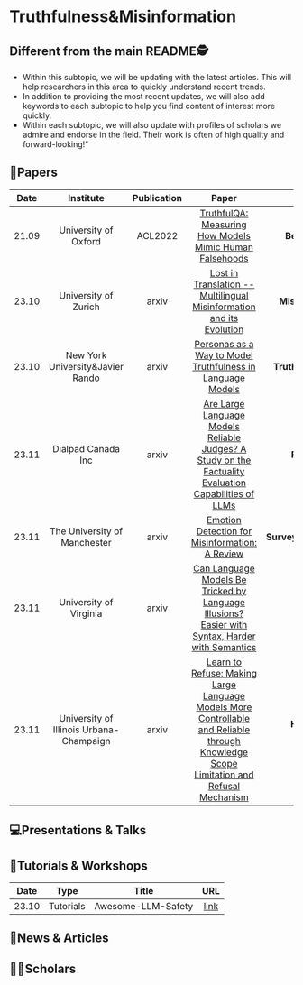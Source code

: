 # Truthfulness&Misinformation

## Different from the main README🕵️

- Within this subtopic, we will be updating with the latest articles. This will help researchers in this area to quickly understand recent trends.
- In addition to providing the most recent updates, we will also add keywords to each subtopic to help you find content of interest more quickly.
- Within each subtopic, we will also update with profiles of scholars we admire and endorse in the field. Their work is often of high quality and forward-looking!"

## 📑Papers

| Date  |                Institute                | Publication |                                                                                   Paper                                                                                   |                  Keywords                  |
|:-----:|:---------------------------------------:|:-----------:|:-------------------------------------------------------------------------------------------------------------------------------------------------------------------------:|:------------------------------------------:|
| 21.09 |          University of Oxford           |   ACL2022   |                                        [TruthfulQA: Measuring How Models Mimic Human Falsehoods](https://arxiv.org/abs/2109.07958)                                        |       **Benchmark**&**Truthfulness**       |
| 23.10 |          University of Zurich           |    arxiv    |                                 [Lost in Translation -- Multilingual Misinformation and its Evolution](https://arxiv.org/abs/2310.18089)                                  |    **Misinformation**&**Multilingual**     |
| 23.10 |    New York University&Javier Rando     |    arxiv    |                                      [Personas as a Way to Model Truthfulness in Language Models](https://arxiv.org/abs/2310.18168)                                       |   **Truthfulness**&**Truthful Persona**    |
| 23.11 |           Dialpad Canada Inc            |    arxiv    |                 [Are Large Language Models Reliable Judges? A Study on the Factuality Evaluation Capabilities of LLMs](https://arxiv.org/abs/2311.00681)                  |         **Factuality Assessment**          |
| 23.11 |      The University of Manchester       |    arxiv    |                                            [Emotion Detection for Misinformation: A Review](https://arxiv.org/abs/2311.00671)                                             | **Survey**&**Misinformation**&**Emotions** |
| 23.11 |         University of Virginia          |    arxiv    |                    [Can Language Models Be Tricked by Language Illusions? Easier with Syntax, Harder with Semantics](https://arxiv.org/abs/2311.01386)                    |           **Language Illusions**           |
| 23.11 | University of Illinois Urbana-Champaign |    arxiv    | [Learn to Refuse: Making Large Language Models More Controllable and Reliable through Knowledge Scope Limitation and Refusal Mechanism](https://arxiv.org/abs/2311.01041) |  **Hallucinations**&**Refusal Mechanism**  |

## 💻Presentations & Talks


## 📖Tutorials & Workshops

| Date  |   Type    |       Title        |                         URL                          |
|:-----:|:---------:|:------------------:|:----------------------------------------------------:|
| 23.10 | Tutorials | Awesome-LLM-Safety | [link](https://github.com/ydyjya/Awesome-LLM-Safety) |

## 📰News & Articles

## 🧑‍🏫Scholars